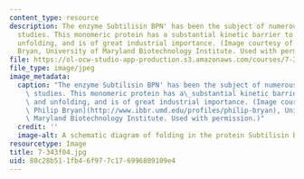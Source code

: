 ```yaml
---
content_type: resource
description: The enzyme Subtilisin BPN' has been the subject of numerous protein engineering
  studies. This monomeric protein has a substantial kinetic barrier to folding and
  unfolding, and is of great industrial importance. (Image courtesy of Dr. Philip
  Bryan, University of Maryland Biotechnology Institute. Used with permission.)
file: https://ol-ocw-studio-app-production.s3.amazonaws.com/courses/7-343-protein-folding-misfolding-and-human-disease-fall-2004/80c28b511fb46f977c176996809109e4_7-343f04.jpg
file_type: image/jpeg
image_metadata:
  caption: "The enzyme Subtilisin BPN' has been the subject of numerous protein engineering\
    \ studies. This monomeric protein has a\_substantial kinetic barrier to folding\
    \ and unfolding, and is of great industrial importance. (Image courtesy of [Dr.\
    \ Philip Bryan](http://www.ibbr.umd.edu/profiles/philip-bryan), University of\
    \ Maryland Biotechnology Institute. Used with permission.)"
  credit: ''
  image-alt: A schematic diagram of folding in the protein Subtilisin BPN'.
resourcetype: Image
title: 7-343f04.jpg
uid: 80c28b51-1fb4-6f97-7c17-6996809109e4
---
```

